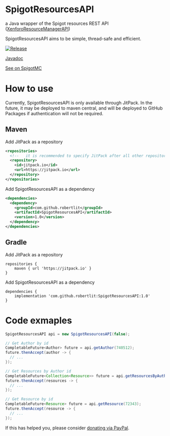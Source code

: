 # SpigotResourcesAPI
a Java wrapper of the Spigot resources REST API ([XenforoResourceManagerAPI](https://github.com/SpigotMC/XenforoResourceManagerAPI))

SpigotResourcesAPI aims to be simple, thread-safe and efficient.

[![Release](https://jitpack.io/v/robertlit/SpigotResourcesAPI.svg)](https://jitpack.io/#robertlit/SpigotResourcesAPI)

[Javadoc](https://jitpack.io/com/github/robertlit/SpigotResourcesAPI/latest/javadoc/)

[See on SpigotMC](https://www.spigotmc.org/threads/spigotresourcesapi-get-information-about-resources-and-authors.447967/)



# How to use
Currently, SpigotResourcesAPI is only available through JitPack.
In the future, it may be deployed to maven central, and will be deployed to GitHub Packages if authentication will not be required.

## Maven
Add JitPack as a repository
``` xml
<repositories>
  <!--   it is recommended to specify JitPack after all other repositories   -->
  <repository>
    <id>jitpack.io</id>
    <url>https://jitpack.io</url>
  </repository>
</repositories>
```
Add SpigotResourcesAPI as a dependency
``` xml
<dependencies>
  <dependency>
    <groupId>com.github.robertlit</groupId>
    <artifactId>SpigotResourcesAPI</artifactId>
    <version>1.0</version>
  </dependency>
</dependencies>
```

## Gradle
Add JitPack as a repository
```
repositories {
    maven { url 'https://jitpack.io' }
}
```
Add SpigotResourcesAPI as a dependency
```
dependencies {
    implementation 'com.github.robertlit:SpigotResourcesAPI:1.0'
}
```

# Code exmaples
``` Java
SpigotResourcesAPI api = new SpigotResourcesAPI(false);

// Get Author by id
CompletableFuture<Author> future = api.getAuthor(740512);
future.thenAccept(author -> {
  // ...
});

// Get Resources by Author id
CompletableFuture<Collection<Resource>> future = api.getResourcesByAuthor(740512);
future.thenAccept(resources -> {
  // ...
});

// Get Resource by id
CompletableFuture<Resource> future = api.getResource(72343);
future.thenAccept(resource -> {
  // ...
});
```


If this has helped you, please consider [donating via PayPal](https://www.paypal.me/robertlitmc).